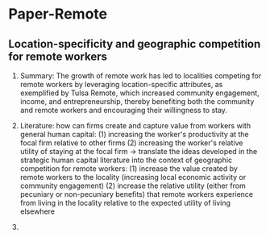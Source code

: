 # Paper-Remote
## Location-specificity and geographic competition for remote workers

1. Summary: The growth of remote work has led to localities competing for remote workers by leveraging location-specific attributes, as exemplified by Tulsa Remote, which increased community engagement, income, and entrepreneurship, thereby benefiting both the community and remote workers and encouraging their willingness to stay.

2. Literature: how can firms create and capture value from workers with general human capital: (1) increasing the worker's productivity at the focal firm relative to other firms (2) increasing the worker's relative utility of staying at the focal firm 
-> translate the ideas developed in the strategic human capital literature into the context of geographic competition for remote workers: (1) increase the value created by remote workers to the locality (increasing local economic activity or community engagement) (2) increase the relative utility (either from pecuniary or non-pecuniary benefits) that remote workers experience from living in the locality relative to the expected utility of living elsewhere

3.  
